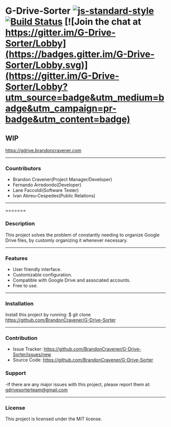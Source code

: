 # G-Drive-Sorter [![js-standard-style](https://img.shields.io/badge/code%20style-standard-brightgreen.svg)](http://standardjs.com) [![Build Status](https://travis-ci.org/BrandonCravener/G-Drive-Sorter.svg?branch=ci-intigration)](https://travis-ci.org/BrandonCravener/G-Drive-Sorter) [![Join the chat at https://gitter.im/G-Drive-Sorter/Lobby](https://badges.gitter.im/G-Drive-Sorter/Lobby.svg)](https://gitter.im/G-Drive-Sorter/Lobby?utm_source=badge&utm_medium=badge&utm_campaign=pr-badge&utm_content=badge)

## WIP
https://gdrive.brandoncravener.com
   ________
### Countributors
  - Brandon Cravener(Project Manager/Developer)
  - Fernando Arredondo(Developer)
  - Lane Faccoldi(Software Tester)
  - Ivan Abreu-Cespedes(Public Relations)
   ________
=======

### Description
  This project solves the problem of constantly needing to organize Google Drive files, by customly organizing it whenever necessary.
   ________
### Features
  - User friendly interface.
  - Customizable configuration.
  - Compatible with Google Drive and associated accounts.
  - Free to use.
   ________
  ### Installation
  Install this project by running:
  $ git clone https://github.com/BrandonCravener/G-Drive-Sorter
   ________
  ### Contribution
  - Issue Tracker: https://github.com/BrandonCravener/G-Drive-Sorter/issues/new
  - Source Code: https://github.com/BrandonCravener/G-Drive-Sorter
  ### Support
  -If there are any major issues with this project, please report them at:
    gdrivesorterteam@gmail.com
   ________
### License
  This project is licensed under the MIT license.
